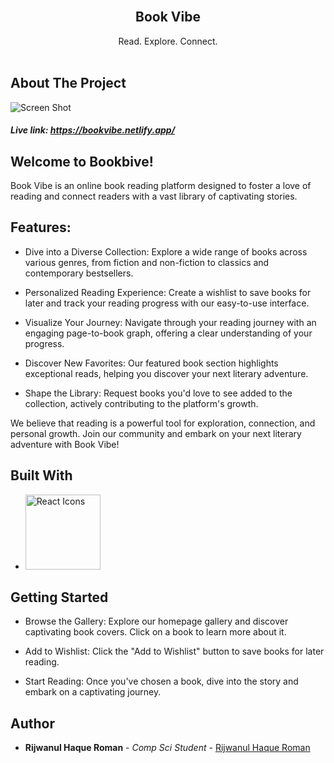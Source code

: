 <br/>
<p align="center">
  <h2 align="center">Book Vibe</h2>

  <p align="center">
    Read. Explore. Connect.
    <br/>
    <br/>
  </p>
</p>

## About The Project

![Screen Shot](https://i.ibb.co/4ZMwTpN/bookvibe.png)

##### Live link: https://bookvibe.netlify.app/

## Welcome to Bookbive!

Book Vibe is an online book reading platform designed to foster a love of reading and connect readers with a vast library of captivating stories.

## Features:

- Dive into a Diverse Collection: Explore a wide range of books across various genres, from fiction and non-fiction to classics and contemporary bestsellers.

- Personalized Reading Experience: Create a wishlist to save books for later and track your reading progress with our easy-to-use interface.
- Visualize Your Journey: Navigate through your reading journey with an engaging page-to-book graph, offering a clear understanding of your progress.
- Discover New Favorites: Our featured book section highlights exceptional reads, helping you discover your next literary adventure.
- Shape the Library: Request books you'd love to see added to the collection, actively contributing to the platform's growth.

We believe that reading is a powerful tool for exploration, connection, and personal growth. Join our community and embark on your next literary adventure with Book Vibe!

## Built With

- <img src="https://i.ibb.co/X2QVK52/react.png" width="120" alt="React Icons">

## Getting Started

- Browse the Gallery: Explore our homepage gallery and discover captivating book covers. Click on a book to learn more about it.

- Add to Wishlist: Click the "Add to Wishlist" button to save books for later reading.
- Start Reading: Once you've chosen a book, dive into the story and embark on a captivating journey.

## Author

- **Rijwanul Haque Roman** - _Comp Sci Student_ - [Rijwanul Haque Roman](https://github.com/Rijwanul-Haque-Roman)
